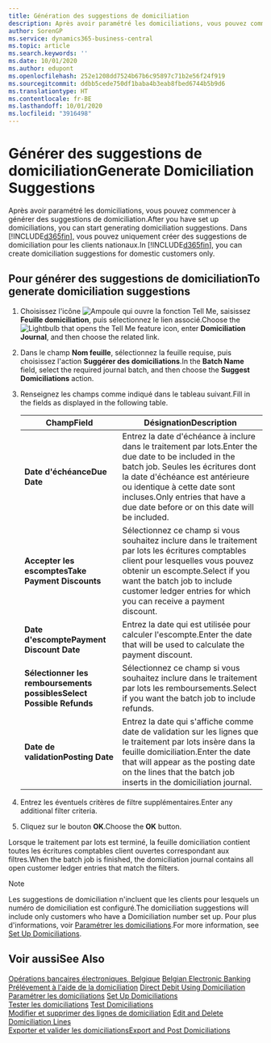 ```yaml
---
title: Génération des suggestions de domiciliation
description: Après avoir paramétré les domiciliations, vous pouvez commencer à générer des suggestions de domiciliation. Vous pouvez uniquement créer des suggestions de domiciliation pour les clients nationaux.
author: SorenGP
ms.service: dynamics365-business-central
ms.topic: article
ms.search.keywords: ''
ms.date: 10/01/2020
ms.author: edupont
ms.openlocfilehash: 252e1208dd7524b67b6c95897c71b2e56f24f919
ms.sourcegitcommit: ddbb5cede750df1baba4b3eab8fbed6744b5b9d6
ms.translationtype: HT
ms.contentlocale: fr-BE
ms.lasthandoff: 10/01/2020
ms.locfileid: "3916498"
---
```

# <a name="generate-domiciliation-suggestions"></a><span data-ttu-id="f1d95-104">Générer des suggestions de domiciliation</span><span class="sxs-lookup"><span data-stu-id="f1d95-104">Generate Domiciliation Suggestions</span></span>
<span data-ttu-id="f1d95-105">Après avoir paramétré les domiciliations, vous pouvez commencer à générer des suggestions de domiciliation.</span><span class="sxs-lookup"><span data-stu-id="f1d95-105">After you have set up domiciliations, you can start generating domiciliation suggestions.</span></span> <span data-ttu-id="f1d95-106">Dans [!INCLUDE[d365fin](../../includes/d365fin_md.md)], vous pouvez uniquement créer des suggestions de domiciliation pour les clients nationaux.</span><span class="sxs-lookup"><span data-stu-id="f1d95-106">In [!INCLUDE[d365fin](../../includes/d365fin_md.md)], you can create domiciliation suggestions for domestic customers only.</span></span>  

## <a name="to-generate-domiciliation-suggestions"></a><span data-ttu-id="f1d95-107">Pour générer des suggestions de domiciliation</span><span class="sxs-lookup"><span data-stu-id="f1d95-107">To generate domiciliation suggestions</span></span>  

1.  <span data-ttu-id="f1d95-108">Choisissez l'icône ![Ampoule qui ouvre la fonction Tell Me](../../media/ui-search/search_small.png "Dites-moi ce que vous voulez faire"), saisissez **Feuille domiciliation**, puis sélectionnez le lien associé.</span><span class="sxs-lookup"><span data-stu-id="f1d95-108">Choose the ![Lightbulb that opens the Tell Me feature](../../media/ui-search/search_small.png "Tell me what you want to do") icon, enter **Domiciliation Journal**, and then choose the related link.</span></span>  
2.  <span data-ttu-id="f1d95-109">Dans le champ **Nom feuille**, sélectionnez la feuille requise, puis choisissez l'action **Suggérer des domiciliations**.</span><span class="sxs-lookup"><span data-stu-id="f1d95-109">In the **Batch Name** field, select the required journal batch, and then choose the **Suggest Domiciliations** action.</span></span>  
3.  <span data-ttu-id="f1d95-110">Renseignez les champs comme indiqué dans le tableau suivant.</span><span class="sxs-lookup"><span data-stu-id="f1d95-110">Fill in the fields as displayed in the following table.</span></span>  

    |<span data-ttu-id="f1d95-111">Champ</span><span class="sxs-lookup"><span data-stu-id="f1d95-111">Field</span></span>|<span data-ttu-id="f1d95-112">Désignation</span><span class="sxs-lookup"><span data-stu-id="f1d95-112">Description</span></span>|  
    |---------------------------------|---------------------------------------|  
    |<span data-ttu-id="f1d95-113">**Date d'échéance**</span><span class="sxs-lookup"><span data-stu-id="f1d95-113">**Due Date**</span></span>|<span data-ttu-id="f1d95-114">Entrez la date d'échéance à inclure dans le traitement par lots.</span><span class="sxs-lookup"><span data-stu-id="f1d95-114">Enter the due date to be included in the batch job.</span></span> <span data-ttu-id="f1d95-115">Seules les écritures dont la date d'échéance est antérieure ou identique à cette date sont incluses.</span><span class="sxs-lookup"><span data-stu-id="f1d95-115">Only entries that have a due date before or on this date will be included.</span></span>|  
    |<span data-ttu-id="f1d95-116">**Accepter les escomptes**</span><span class="sxs-lookup"><span data-stu-id="f1d95-116">**Take Payment Discounts**</span></span>|<span data-ttu-id="f1d95-117">Sélectionnez ce champ si vous souhaitez inclure dans le traitement par lots les écritures comptables client pour lesquelles vous pouvez obtenir un escompte.</span><span class="sxs-lookup"><span data-stu-id="f1d95-117">Select if you want the batch job to include customer ledger entries for which you can receive a payment discount.</span></span>|  
    |<span data-ttu-id="f1d95-118">**Date d'escompte**</span><span class="sxs-lookup"><span data-stu-id="f1d95-118">**Payment Discount Date**</span></span>|<span data-ttu-id="f1d95-119">Entrez la date qui est utilisée pour calculer l'escompte.</span><span class="sxs-lookup"><span data-stu-id="f1d95-119">Enter the date that will be used to calculate the payment discount.</span></span>|  
    |<span data-ttu-id="f1d95-120">**Sélectionner les remboursements possibles**</span><span class="sxs-lookup"><span data-stu-id="f1d95-120">**Select Possible Refunds**</span></span>|<span data-ttu-id="f1d95-121">Sélectionnez ce champ si vous souhaitez inclure dans le traitement par lots les remboursements.</span><span class="sxs-lookup"><span data-stu-id="f1d95-121">Select if you want the batch job to include refunds.</span></span>|  
    |<span data-ttu-id="f1d95-122">**Date de validation**</span><span class="sxs-lookup"><span data-stu-id="f1d95-122">**Posting Date**</span></span>|<span data-ttu-id="f1d95-123">Entrez la date qui s'affiche comme date de validation sur les lignes que le traitement par lots insère dans la feuille domiciliation.</span><span class="sxs-lookup"><span data-stu-id="f1d95-123">Enter the date that will appear as the posting date on the lines that the batch job inserts in the domiciliation journal.</span></span>|  

4.  <span data-ttu-id="f1d95-124">Entrez les éventuels critères de filtre supplémentaires.</span><span class="sxs-lookup"><span data-stu-id="f1d95-124">Enter any additional filter criteria.</span></span>  
5.  <span data-ttu-id="f1d95-125">Cliquez sur le bouton **OK**.</span><span class="sxs-lookup"><span data-stu-id="f1d95-125">Choose the **OK** button.</span></span>  

<span data-ttu-id="f1d95-126">Lorsque le traitement par lots est terminé, la feuille domiciliation contient toutes les écritures comptables client ouvertes correspondant aux filtres.</span><span class="sxs-lookup"><span data-stu-id="f1d95-126">When the batch job is finished, the domiciliation journal contains all open customer ledger entries that match the filters.</span></span>  

> [!NOTE]  
>  <span data-ttu-id="f1d95-127">Les suggestions de domiciliation n'incluent que les clients pour lesquels un numéro de domiciliation est configuré.</span><span class="sxs-lookup"><span data-stu-id="f1d95-127">The domiciliation suggestions will include only customers who have a Domiciliation number set up.</span></span> <span data-ttu-id="f1d95-128">Pour plus d'informations, voir [Paramétrer les domiciliations](how-to-set-up-domiciliations.md).</span><span class="sxs-lookup"><span data-stu-id="f1d95-128">For more information, see [Set Up Domiciliations](how-to-set-up-domiciliations.md).</span></span>  

## <a name="see-also"></a><span data-ttu-id="f1d95-129">Voir aussi</span><span class="sxs-lookup"><span data-stu-id="f1d95-129">See Also</span></span>  
 <span data-ttu-id="f1d95-130">[Opérations bancaires électroniques, Belgique](belgian-electronic-banking.md) </span><span class="sxs-lookup"><span data-stu-id="f1d95-130">[Belgian Electronic Banking](belgian-electronic-banking.md) </span></span>  
 <span data-ttu-id="f1d95-131">[Prélévement à l'aide de la domiciliation](direct-debit-using-domiciliation.md) </span><span class="sxs-lookup"><span data-stu-id="f1d95-131">[Direct Debit Using Domiciliation](direct-debit-using-domiciliation.md) </span></span>  
 <span data-ttu-id="f1d95-132">[Paramétrer les domiciliations](how-to-set-up-domiciliations.md) </span><span class="sxs-lookup"><span data-stu-id="f1d95-132">[Set Up Domiciliations](how-to-set-up-domiciliations.md) </span></span>  
 <span data-ttu-id="f1d95-133">[Tester les domiciliations](how-to-test-domiciliations.md) </span><span class="sxs-lookup"><span data-stu-id="f1d95-133">[Test Domiciliations](how-to-test-domiciliations.md) </span></span>  
 <span data-ttu-id="f1d95-134">[Modifier et supprimer des lignes de domiciliation](how-to-edit-and-delete-domiciliation-lines.md) </span><span class="sxs-lookup"><span data-stu-id="f1d95-134">[Edit and Delete Domiciliation Lines](how-to-edit-and-delete-domiciliation-lines.md) </span></span>  
 [<span data-ttu-id="f1d95-135">Exporter et valider les domiciliations</span><span class="sxs-lookup"><span data-stu-id="f1d95-135">Export and Post Domiciliations</span></span>](how-to-export-and-post-domiciliations.md)
